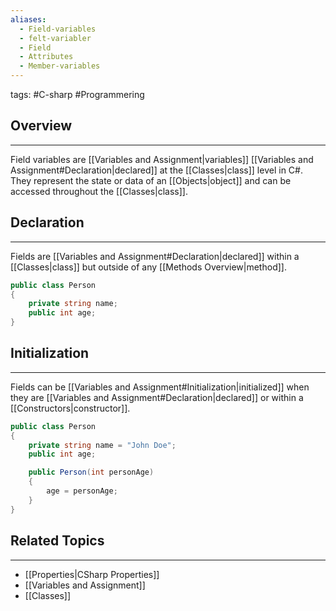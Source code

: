 ```yaml
---
aliases:
  - Field-variables
  - felt-variabler
  - Field
  - Attributes
  - Member-variables
---
```

tags: #C-sharp #Programmering 

## Overview
---
Field variables are [[Variables and Assignment|variables]] [[Variables and Assignment#Declaration|declared]] at the [[Classes|class]] level in C#. 
They represent the state or data of an [[Objects|object]] and can be accessed throughout the [[Classes|class]].

## Declaration 
---
Fields are [[Variables and Assignment#Declaration|declared]] within a [[Classes|class]] but outside of any [[Methods Overview|method]].

```csharp
public class Person
{
    private string name;
    public int age;
}

```

## Initialization
---
Fields can be [[Variables and Assignment#Initialization|initialized]] when they are [[Variables and Assignment#Declaration|declared]] or within a [[Constructors|constructor]].

```csharp
public class Person
{
    private string name = "John Doe";
    public int age;

    public Person(int personAge)
    {
        age = personAge;
    }
}

```

## Related Topics
---
- [[Properties|CSharp Properties]]
- [[Variables and Assignment]]
- [[Classes]]